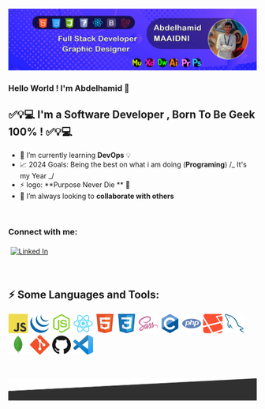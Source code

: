 ![Header Illustration](./assets/images/header.png)

### Hello World ! I'm Abdelhamid 👋

## ✅💡💻 I'm a Software Developer , Born To Be Geek 100% ! ✅💡💻

- 🔑 I’m currently learning **DevOps** 💡
- 📈 2024 Goals: Being the best on what i am doing (**Programing**) /_ It's my Year _/
- ⚡ logo: **Purpose Never Die ** 💟
- 👯 I’m always looking to **collaborate with others**

<br />

### Connect with me:

[<img src="https://img.shields.io/badge/linkedin-%231E77B5.svg?&style=for-the-badge&logo=linkedin&logoColor=white" alt="Linked In" style="margin: 5px;" />][linkedin]

<br/>



## :zap: Some Languages and Tools:

[<img src="./assets/images/javascript.svg" alt="Javascript Icon" width="40px"/>]()
[<img src="./assets/images/jquery.svg" alt="jquery Icon" width="40px"/>]()
[<img src="./assets/images/nodejs.svg" alt="nodejs Icon" width="40px"/>]()
[<img src="./assets/images/react.svg" alt="React Icon" width="40px"/>]()
[<img src="./assets/images/html5.svg" alt="html5 Icon" width="40px"/>]()
[<img src="./assets/images/css3.svg" alt="css3 Icon" width="40px"/>]()
[<img src="./assets/images/sass.svg" alt="sass Icon" width="40px"/>]()
[<img src="./assets/images/c.svg" alt="c Icon" width="40px"/>]()
[<img src="./assets/images/php.svg" alt="php Icon" width="40px"/>]()
[<img src="./assets/images/laravel.svg" alt="laravel Icon" width="40px"/>]()
[<img src="./assets/images/mysql.svg" alt="mysql Icon" width="40px"/>]()
[<img src="./assets/images/mongodb.svg" alt="mongodb Icon" width="40px"/>]()
[<img src="./assets/images/git.svg" alt="git Icon" width="40px"/>]()
[<img src="./assets/images/github.svg" alt="github Icon" width="40px"/>]()
[<img src="./assets/images/vscode.png" alt="vscode Icon" width="40px"/>]()


<br/>  
<div align="center">


</div>

![Footer Illustration](./assets/images/footer.png)

<!-- Identifiers -->

[linkedin]: https://www.linkedin.com/in/abdelhamid-maaidni-98a5351b0/
